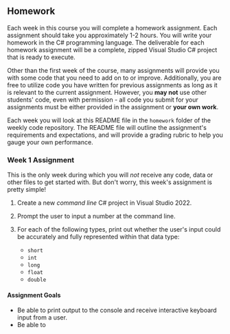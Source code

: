 ## Homework

Each week in this course you will complete a homework assignment. Each assignment should take you approximately 1-2 hours. You will write your homework in the C# programming language. The deliverable for each homework assignment will be a complete, zipped Visual Studio C# project that is ready to execute. 

Other than the first week of the course, many assignments will provide you with some code that you need to add on to or improve. Additionally, you are free to utilize code you have written for previous assignments as long as it is relevant to the current assignment. However, you **may not** use other students' code, even with permission - all code you submit for your assignments must be either provided in the assignment or **your own work**. 

Each week you will look at this README file in the `homework` folder of the weekly code repository. The README file will outline the assignment's requirements and expectations, and will provide a grading rubric to help you gauge your own performance. 

### Week 1 Assignment

This is the only week during which you will *not* receive any code, data or other files to get started with. But don't worry, this week's assignment is pretty simple! 

1. Create a new *command line* C# project in Visual Studio 2022.
2. Prompt the user to input a number at the command line.
3. For each of the following types, print out whether the user's input could be accurately and fully represented within that data type:

    * `short`
    * `int`
    * `long`
    * `float`
    * `double`

#### Assignment Goals

* Be able to print output to the console and receive interactive keyboard input from a user.
* Be able to 